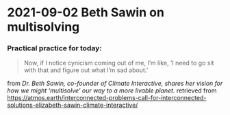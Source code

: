 # 2021-09-02 Beth Sawin on multisolving

### Practical practice for today:
> Now, if I notice cynicism coming out of me, I’m like, ‘I need to go sit with that and figure out what I’m sad about.’

from _Dr. Beth Sawin, co-founder of Climate Interactive, shares her vision for how we might ‘multisolve’ our way to a more livable planet._ retrieved from
<https://atmos.earth/interconnected-problems-call-for-interconnected-solutions-elizabeth-sawin-climate-interactive/>